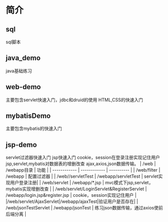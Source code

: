 # 简介

## sql
sql脚本

## java_demo
java基础练习

## web-demo 
主要包含servlet快速入门，jdbc和druid的使用
HTML,CSS的快速入门

## mybatisDemo 
主要包含mybatis的快速入门


## jsp-demo
servlet过滤器快速入门
jsp快速入门
cookie，session在登录注册实现记住用户
jsp,servlet,mybatis对数据表的增删改查
ajax,axios,json数据传输。
|  /web | /webapp目录  | 功能  |
| ------------ | ------------ | ---------- |
|  /web/filter |  /webapp |  配置过滤器 |
| /web//servletTest  | /webapp/servletTest  |  servlet实现用户登录注册|
| /web/servlet  | /webapp/*.jsp  |  mvc模式下jsp,servlet，mybatis实现增删改查 |
| /web/servlet/LoginServlet&RegisterServlet  | /webapp/login.jsp&register.jsp   |  cookie，session实现记住用户 |
|/web/servlet/AjaxServlet|/webapp/ajaxTest|验证用户是否存在|
| /web/jsonTestServlet  |  /webapp/jsonTest |  练习json数据传输，通过axios使前后端分离 |
